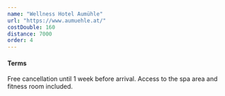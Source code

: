 ```yaml
---
name: "Wellness Hotel Aumühle"
url: "https://www.aumuehle.at/"
costDouble: 160
distance: 7000
order: 4
---
```


#### Terms

Free cancellation until 1 week before arrival. Access to the spa area and fitness room included.
